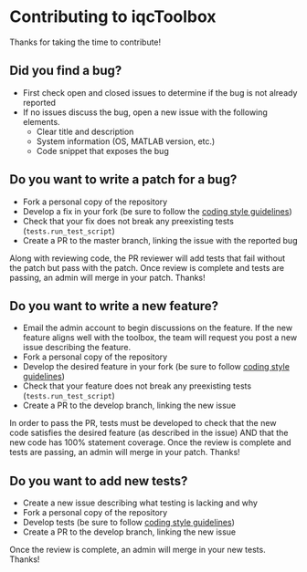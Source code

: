 # Contributing to iqcToolbox
Thanks for taking the time to contribute!

## Did you find a bug?
- First check open and closed issues to determine if the bug is not already reported
- If no issues discuss the bug, open a new issue with the following elements.
  - Clear title and description
  - System information (OS, MATLAB version, etc.)
  - Code snippet that exposes the bug

## Do you want to write a patch for a bug?
- Fork a personal copy of the repository
- Develop a fix in your fork (be sure to follow the [coding style guidelines](https://github.com/iqcToolbox/iqcToolbox/wiki/iqcToolbox-Coding-Standards))
- Check that your fix does not break any preexisting tests (`tests.run_test_script`)
- Create a PR to the master branch, linking the issue with the reported bug

Along with reviewing code, the PR reviewer will add tests that fail without the patch but pass with the patch. Once review is complete and tests are passing, an admin will merge in your patch. Thanks!

## Do you want to write a new feature?
- Email the admin account to begin discussions on the feature. If the new feature aligns well with the toolbox, the team will request you post a new issue describing the feature.
- Fork a personal copy of the repository
- Develop the desired feature in your fork (be sure to follow [coding style guidelines](https://github.com/iqcToolbox/iqcToolbox/wiki/iqcToolbox-Coding-Standards))
- Check that your feature does not break any preexisting tests (`tests.run_test_script`)
- Create a PR to the develop branch, linking the new issue

In order to pass the PR, tests must be developed to check that the new code satisfies the desired feature (as described in the issue) AND that the new code has 100% statement coverage. Once the review is complete and tests are passing, an admin will merge in your patch.  Thanks!

## Do you want to add new tests?
- Create a new issue describing what testing is lacking and why
- Fork a personal copy of the repository
- Develop tests (be sure to follow [coding style guidelines](https://github.com/iqcToolbox/iqcToolbox/wiki/iqcToolbox-Coding-Standards))
- Create a PR to the develop branch, linking the new issue

Once the review is complete, an admin will merge in your new tests. Thanks!